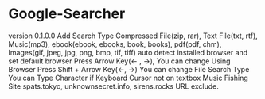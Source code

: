 # Google-Searcher

version 0.1.0.0
Add Search Type Compressed File(zip, rar),  Text File(txt, rtf),  Music(mp3),  ebook(ebook, ebooks, book, books), pdf(pdf, chm),  Images(gif, jpeg, jpg, png, bmp, tif, tiff)
auto detect installed browser and set default browser
Press Arrow Key(<- ,  ->), You can change Using Browser
Press Shift + Arrow Key(<-,  ->) You can change File Search Type
You can Type Character if Keyboard Cursor not on textbox
Music Fishing Site spats.tokyo, unknownsecret.info, sirens.rocks URL exclude.

